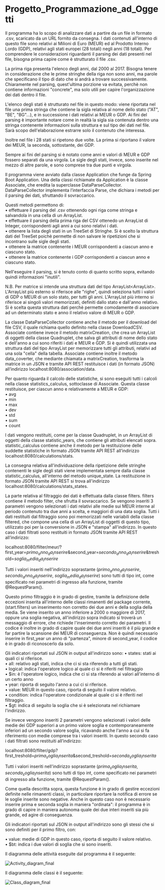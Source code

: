 # Progetto_Programmazione_ad_Oggetti


Il programma ha lo scopo di analizzare dati a partire da un file in formato .csv, scaricato da un URL fornito da consegna. I dati contenuti all'interno di questo file sono relativi ai Milioni di Euro (MEUR) ed al Prodotto Interno Lordo (GDP), relativi agli stati europei (28 totali) negli anni (18 totali).
Per comprendere le considerazioni riguardanti il parsing dei dati presenti nel file, bisogna prima capire come è strutturato il file .csv.

La prima riga presenta l'elenco degli anni, dal 2000 al 2017. Bisogna tenere in considerazione che le prime stringhe della riga non sono anni, ma parole che specificano il tipo di dato che si andrà a trovare successivamente. Chiaramente nel parsing, quest'ultima porzione va evitata, perchè non contiene informazioni "concrete", ma solo utili per capire l'organizzazione dei dati dentro il file. 

L'elenco degli stati è strutturato nel file in questo modo: viene riportata nel file una prima stringa che contiene la sigla relativa al nome dello stato ("AT", "BE", "BG"...), e in successione i dati relativi ai MEUR o GDP. Ai fini del parsing è importante notare come in realtà la sigla sia contenuta dentro una stringa contenente informazioni sulla struttura e sul tipo dei dati nel file. Sarà scopo dell'elaborazione estrarre solo il contenuto che interessa.

Inoltre nel file i 28 stati si ripetono due volte. La prima si riportano il valore dei MEUR, la seconda, sottostante, dei GDP.

Sempre ai fini del parsing si è notato come anni e valori di MEUR e GDP fossero separati da una virgola. Le sigle degli stati, invece, sono inserite nel mezzo di altre parole, e sono comprese tra due punti e virgola.

Il programma viene avviato dalla classe Application che funge da Spring Boot Application.
Una della classi richiamate da Application è la classe Associate, che eredita la superclasse DataParseCollector. 
DataParseCollector implementa l’interfaccia Parse, che dichiara i metodi per il parsing dei dati, sfruttando il sovraccarico.

Questi metodi permettono di:<br/>
•	effettuare il parsing del .csv ottenendo ogni riga come stringa e salvandola in una cella di un ArrayList.<br/>
•	effettuare il parsing della prima riga del CSV ottenedo un ArrayList di Integer, corrispondenti agli anni a cui sono relativi i dati.<br/>
•	ottenere la lista degli stati in un TreeSet di Stringhe. Si è scelto la struttura dati del TreeSet poichè permette di non salvare le ripetizioni che si incontrano sulle sigle degli stati.<br/>
•	ottenere la matrice contenente i MEUR corrispondenti a ciascun anno e ciascuno stato.<br/>
•	ottenere la matrice contenente i GDP corrispondenti a ciascun anno e ciascuno stato.<br/>

Nell'eseguire il parsing, si è tenuto conto di quanto scritto sopra, evitando quindi informazioni "inutili".

N.B. Per matrice si intende una struttura dati del tipo ArrayList<ArrayList<Float>>. L'ArrayList più esterno si riferisce alle "righe", quindi seleziona tutti i valori di GDP o MEUR di un solo stato, per tutti gli anni. L'ArrayList più interno si riferisce ai singoli valori memorizzati, definiti dallo stato e dall'anno relativo. Si è scelta questa struttura dati perchè permette comodamente di associare ad un determinato stato e anno il relativo valore di MEUR o GDP.
  
La classe DataParseCollector contiene anche il metodo per il download del file CSV, il quale richiama quello definito nella classe DownloadCSV. Associate contiene invece il metodo matrixCreation, che crea un ArrayList di oggetti della classe Quadruplet, che salva gli attributi di nome dello stato e dell'anno a cui sono riferiti i dati e MEUR e GDP. Si è quindi utilizzata una struttura dati del tipo ArrayList<Quadruplet> per memorizzare tutti gli attributi, relativi ad una sola "cella" della tabella. 
Associate contiene inoltre il metodo data_coverter, che mediante chiamata a matrixCreation, trasforma la matrice in un JSON e tramite API REST restituisce i dati (in formato JSON) all’indirizzo localhost:8080/association/data.
 
Per quanto riguarda il calcolo delle statistiche, si sono eseguiti tutti i calcoli nella classe statistics_calculus, sottoclasse di Associate. Questa classe restituisce, per ciascun anno e relativamente a MEUR e GDP:<br/>
•	avg<br/>
•	min<br/>
•	max<br/>
•	dev<br/>
•	std<br/>
•	sum<br/>
•	count<br/>

I dati vengono restituiti, come per la classe Quadruplet, in un ArrayList di oggetti della classe statistic_years, che contiene gli attributi elencati sopra.
statistic_calculus contiene anche il metodo per la restituizione delle suddette statistiche in formato JSON tramite API REST all’indirizzo localhost:8080/calculations/stats.

La consegna relativa all'individuazione della ripetizione delle stringhe contenenti le sigle degli stati viene implementata sempre dalla classe statistic_calculus, all'interno del metodo unique_state. La restituzione in formato JSON tramite API REST si trova all'indirizzo localhost:8080/calculations/stats_states.

La parte relativa al filtraggio dei dati è effettuata dalla classe filters.
filters contiene il metodo filter, che sfrutta il sovraccarico. Se vengono inseriti 3 parametri vengono selezionati i dati relativi alle medie sui MEUR interne al periodo contenuto tra due anni a scelta, e maggiori di una data soglia. 
Tutti i dati restituiti dal filtraggio sono poi memorizzati nelle variabili della classe filtered, che compone una cella di un ArrayList di oggetti di questo tipo, utilizzato poi per la conversione in JSON e "stampa" all'indirizzo.
In questo caso i dati filtrati sono restituiti in formato JSON tramite API REST all’indirizzo:

localhost:8080/filter/meur/?first_year=$primo_anno_da_inserire$&second_year=$secondo_anno_da_inserire$&treshold=$soglia_media_da_inserire$

Tutti i valori inseriti nell'indirizzo soprastante ($primo_anno_da_inserire$, $secondo_anno_da_inserire$, $soglia_media_da_inserire$) sono tutti di tipo int, come specificato nei parametri di ingresso alla funzione, tramite @RequestParam().

Questo primo filtraggio è in grado di gestire, tramite la definizione delle eccezioni inserita all'interno delle classi rimanenti del package corrente, (start.filters) un inserimento non corretto dei due anni e della soglia della media.
Se viene inserito un anno inferiore a 2000 o maggiore di 2017, oppure una soglia negativa, all'indirizzo sopra indicato si troverà un messaggio di errore, che richiede l'inserimento corretto dei parametri.
Il codice è inoltre in grado di capire quale dei due anni inseriti è il più grande e far partire la scansione dei MEUR di conseguenza. Non è quindi necessario inserire in first_year un anno di "partenza", minore di second_year, il codice è in grado di riconoscerlo da solo.

Gli indicatori riportati sul JSON in output all'indirizzo sono:
•	states: stati ai quali ci si riferisce.<br/>
•	all: relativo agli stati, indica che ci si sta riferendo a tutti gli stati.<br/>
•	logical: indica l'operatore logico al quale ci si è riferiti nel filtraggio<br/>
•	$in: è l'operatore logico, indica che ci si sta riferendo ai valori all'interno di un certo anno<br/>
•	year: riporta di seguito l'anno a cui ci si riferisce.<br/>
•	value: MEUR in questo caso, riporta di seguito il valore relativo.<br/>
•	condition: indica l'operatore condizionale al quale ci si è riferiti nel filtraggio.<br/>
•	$gt: indica di seguito la soglia che si è selezionata nel richiamare l'indirizzo.<br/>


Se invece vengono inseriti 2 parametri vengono selezionati i valori delle medie dei GDP superiori a un primo valore soglia e contemporaneamente inferiori ad un secondo valore soglia, ricavando anche l'anno a cui si fa riferimento con medie comprese tra i valori inseriti.
In questo secondo caso i dati filtrati sono restituiti all’indirizzo:

localhost:8080/filter/gdp?first_treshold=$prima_soglia_inserita$&second_treshold=$seconda_soglia_inserita$

Tutti i valori inseriti nell'indirizzo soprastante ($prima_soglia_inserita$, $seconda_soglia_inserita$) sono tutti di tipo int, come specificato nei parametri di ingresso alla funzione, tramite @RequestParam().

Come quella descritta sopra, questa funzione è in grado di gestire eccezioni definite nelle rimanenti classi, in particolare riportare la notifica di errore se le soglie inserite sono negative.
Anche in questo caso non è necessario inserire prima e seconda soglia in maniera "ordinata": il programma è in grado di  capire in maniera autonoma quale dei due interi inseriti sia più grande, ed agire di conseguenza.

Gli indicatori riportati sul JSON in output all'indirizzo sono gli stessi che si sono definiti per il primo filtro, con:

•	value: medie di GDP in questo caso, riporta di seguito il valore relativo.<br/>
•	$bt: indica i due valori di soglia che si sono inseriti.<br/>

Il diagramma delle attività eseguite dal programma è il seguente:<br/>

![Activity_diagram_final](https://user-images.githubusercontent.com/52153086/61524672-331cb580-aa17-11e9-9b75-5bca39f82f13.png)

Il diagramma delle classi è il seguente:<br/> 

![Class_diagram_final](https://user-images.githubusercontent.com/52153086/61524450-c43f5c80-aa16-11e9-9043-bffc7d6d8c85.png)


